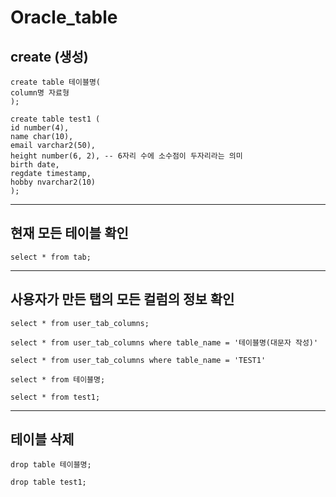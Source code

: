 # Oracle_table

## create (생성)

```
create table 테이블명(
column명 자료형
);
```

```
create table test1 (
id number(4),
name char(10),
email varchar2(50),
height number(6, 2), -- 6자리 수에 소수점이 두자리라는 의미
birth date,
regdate timestamp,
hobby nvarchar2(10)
);
```

---

## 현재 모든 테이블 확인

```
select * from tab;
```

---

## 사용자가 만든 탭의 모든 컬럼의 정보 확인

```
select * from user_tab_columns;
```

```
select * from user_tab_columns where table_name = '테이블명(대문자 작성)'
```

```
select * from user_tab_columns where table_name = 'TEST1'
```

```
select * from 테이블명;
```

```
select * from test1;
```

---

## 테이블 삭제

```
drop table 테이블명;
```

```
drop table test1;
```
